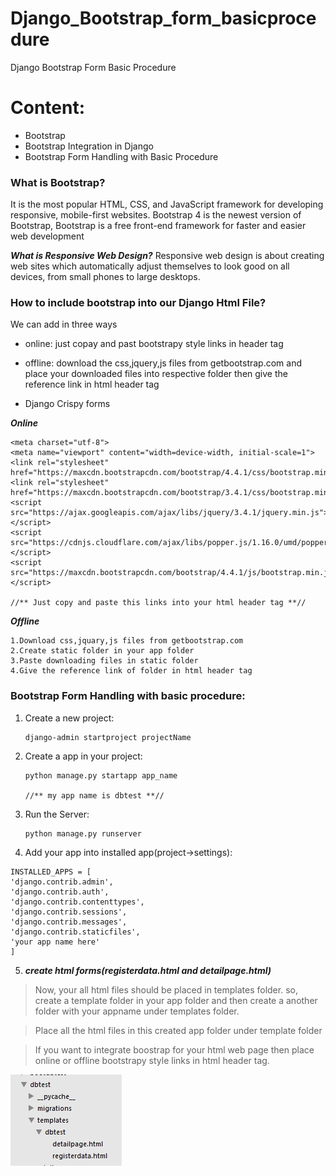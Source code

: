 # Django_Bootstrap_form_basicprocedure
Django Bootstrap Form Basic Procedure

# Content:
* Bootstrap
* Bootstrap Integration in Django
* Bootstrap Form Handling with Basic Procedure

### What is Bootstrap?
It is the most popular HTML, CSS, and JavaScript framework for developing responsive, mobile-first websites. Bootstrap 4 is the newest version of Bootstrap, Bootstrap is a free front-end framework for faster and easier web development

***What is Responsive Web Design?*** Responsive web design is about creating web sites which automatically adjust themselves to look good on all devices, from small phones to large desktops.

### How to include bootstrap into our Django Html File?
We can add in three ways

- online: just copay and past bootstrapy style links in header tag

- offline: download the css,jquery,js files from getbootstrap.com and place your downloaded files into respective folder then give the reference link in html header tag

- Django Crispy forms

***Online***

    <meta charset="utf-8">
    <meta name="viewport" content="width=device-width, initial-scale=1">
    <link rel="stylesheet" href="https://maxcdn.bootstrapcdn.com/bootstrap/4.4.1/css/bootstrap.min.css">
    <link rel="stylesheet" href="https://maxcdn.bootstrapcdn.com/bootstrap/3.4.1/css/bootstrap.min.css">
    <script src="https://ajax.googleapis.com/ajax/libs/jquery/3.4.1/jquery.min.js"></script>
    <script src="https://cdnjs.cloudflare.com/ajax/libs/popper.js/1.16.0/umd/popper.min.js"></script>
    <script src="https://maxcdn.bootstrapcdn.com/bootstrap/4.4.1/js/bootstrap.min.js"></script>
    
    //** Just copy and paste this links into your html header tag **//

***Offline***

    1.Download css,jquary,js files from getbootstrap.com
    2.Create static folder in your app folder 
    3.Paste downloading files in static folder
    4.Give the reference link of folder in html header tag
   
 ### Bootstrap Form Handling with basic procedure:
 
 1. Create a new project:
 
        django-admin startproject projectName
        
 2. Create a app in your project:
 
        python manage.py startapp app_name
        
        //** my app name is dbtest **//
        
  3. Run the Server:
  
	     python manage.py runserver
	     
  4. Add your app into installed app(project->settings):
  
    INSTALLED_APPS = [
    'django.contrib.admin',
    'django.contrib.auth',
    'django.contrib.contenttypes',
    'django.contrib.sessions',
    'django.contrib.messages',
    'django.contrib.staticfiles',
    'your app name here' 
    ]
    
  5. ***create html forms(registerdata.html and detailpage.html)***
            
   > Now, your all html files should be placed in templates folder. so, create a template folder in your app folder and then                  create a another folder with your appname under templates folder.
   
   > Place all the html files in this created app folder under template folder
   
   > If you want to integrate boostrap for your html web page then place online or offline bootstrapy style links in html header tag.
   
   ![templates image ](https://github.com/uppugundurulokesh/Django_Bootstrap_form_basicprocedure/blob/master/templates.PNG)
   
   
  
  
            
       
   



 
 
 
 
 
 
 
